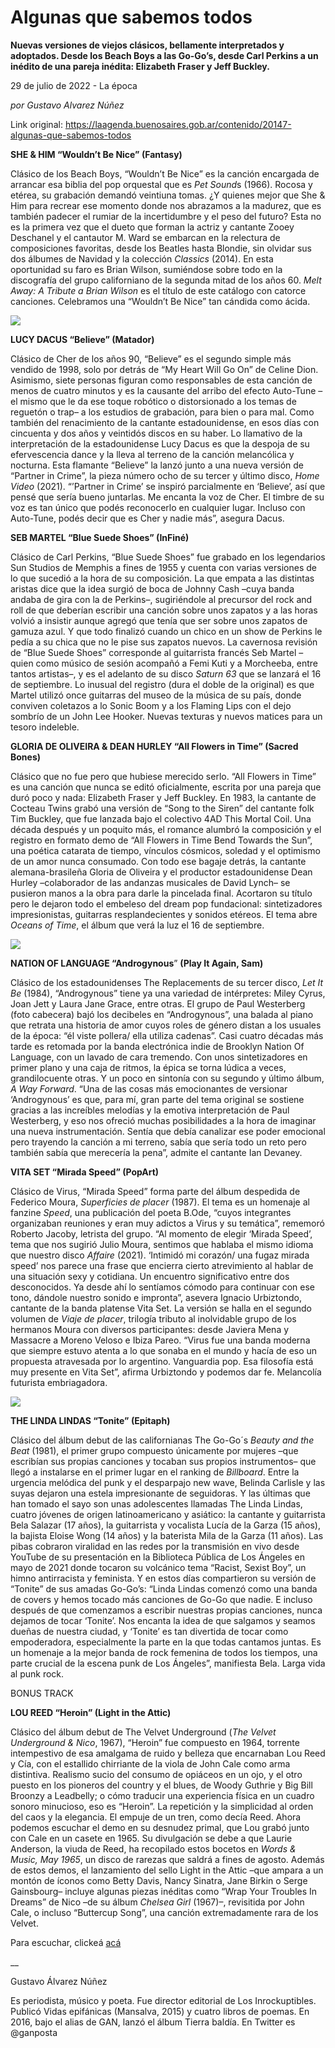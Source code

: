 # Algunas que sabemos todos

**Nuevas versiones de viejos clásicos, bellamente interpretados y adoptados. Desde los Beach Boys a las Go-Go’s, desde Carl Perkins a un inédito de una pareja inédita: Elizabeth Fraser y Jeff Buckley.**

29 de julio de 2022 - La época

_por Gustavo Alvarez Núñez_

Link original: https://laagenda.buenosaires.gob.ar/contenido/20147-algunas-que-sabemos-todos



**SHE & HIM “Wouldn’t Be Nice” (Fantasy)**




Clásico de los Beach Boys, “Wouldn’t Be Nice” es la canción encargada de arrancar esa biblia del pop orquestal que es *Pet Sound*s (1966). Rocosa y etérea, su grabación demandó veintiuna tomas. ¿Y quienes mejor que She & Him para recrear ese momento donde nos abrazamos a la madurez, que es también padecer el rumiar de la incertidumbre y el peso del futuro? Esta no es la primera vez que el dueto que forman la actriz y cantante Zooey Deschanel y el cantautor M. Ward se embarcan en la relectura de composiciones favoritas, desde los Beatles hasta Blondie, sin olvidar sus dos álbumes de Navidad y la colección *Classics* (2014). En esta oportunidad su faro es Brian Wilson, sumiéndose sobre todo en la discografía del grupo californiano de la segunda mitad de los años 60. *Melt Away: A Tribute a Brian Wilson* es el título de este catálogo con catorce canciones. Celebramos una “Wouldn’t Be Nice” tan cándida como ácida.




![](https://cdn.feater.me/files/images/313685/2481f598-e8e1-4e37-9ec6-87cb74df1081.jpg)




**LUCY DACUS “Believe” (Matador)**




Clásico de Cher de los años 90, “Believe” es el segundo simple más vendido de 1998, solo por detrás de “My Heart Will Go On” de Celine Dion. Asimismo, siete personas figuran como responsables de esta canción de menos de cuatro minutos y es la causante del arribo del efecto Auto-Tune –el mismo que le da ese toque robótico o distorsionado a los temas de reguetón o trap– a los estudios de grabación, para bien o para mal. Como también del renacimiento de la cantante estadounidense, en esos días con cincuenta y dos años y veintidós discos en su haber. Lo llamativo de la interpretación de la estadounidense Lucy Dacus es que la despoja de su efervescencia dance y la lleva al terreno de la canción melancólica y nocturna. Esta flamante “Believe” la lanzó junto a una nueva versión de “Partner in Crime”, la pieza número ocho de su tercer y último disco, *Home Video* (2021). “’Partner in Crime’ se inspiró parcialmente en ‘Believe’, así que pensé que sería bueno juntarlas. Me encanta la voz de Cher. El timbre de su voz es tan único que podés reconocerlo en cualquier lugar. Incluso con Auto-Tune, podés decir que es Cher y nadie más”, asegura Dacus.




**SEB MARTEL “Blue Suede Shoes” (InFiné)**




Clásico de Carl Perkins, “Blue Suede Shoes” fue grabado en los legendarios Sun Studios de Memphis a fines de 1955 y cuenta con varias versiones de lo que sucedió a la hora de su composición. La que empata a las distintas aristas dice que la idea surgió de boca de Johnny Cash –cuya banda andaba de gira con la de Perkins–, sugiriéndole al precursor del rock and roll de que deberían escribir una canción sobre unos zapatos y a las horas volvió a insistir aunque agregó que tenía que ser sobre unos zapatos de gamuza azul. Y que todo finalizó cuando un chico en un show de Perkins le pedía a su chica que no le pise sus zapatos nuevos. La cavernosa revisión de “Blue Suede Shoes” corresponde al guitarrista francés Seb Martel –quien como músico de sesión acompañó a Femi Kuti y a Morcheeba, entre tantos artistas–, y es el adelanto de su disco *Saturn 63* que se lanzará el 16 de septiembre. Lo inusual del registro (dura el doble de la original) es que Martel utilizó once guitarras del museo de la música de su país, donde conviven coletazos a lo Sonic Boom y a los Flaming Lips con el dejo sombrío de un John Lee Hooker. Nuevas texturas y nuevos matices para un tesoro indeleble.




**GLORIA DE OLIVEIRA & DEAN HURLEY “All Flowers in Time” (Sacred Bones)**




Clásico que no fue pero que hubiese merecido serlo. “All Flowers in Time” es una canción que nunca se editó oficialmente, escrita por una pareja que duró poco y nada: Elizabeth Fraser y Jeff Buckley. En 1983, la cantante de Cocteau Twins grabó una versión de “Song to the Siren” del cantante folk Tim Buckley, que fue lanzada bajo el colectivo 4AD This Mortal Coil. Una década después y un poquito más, el romance alumbró la composición y el registro en formato demo de “All Flowers in Time Bend Towards the Sun”, una poética catarata de tiempo, vínculos cósmicos, soledad y el optimismo de un amor nunca consumado. Con todo ese bagaje detrás, la cantante alemana-brasileña Gloria de Oliveira y el productor estadounidense Dean Hurley –colaborador de las andanzas musicales de David Lynch– se pusieron manos a la obra para darle la pincelada final. Acortaron su título pero le dejaron todo el embeleso del dream pop fundacional: sintetizadores impresionistas, guitarras resplandecientes y sonidos etéreos. El tema abre *Oceans of Time*, el álbum que verá la luz el 16 de septiembre.




![](https://cdn.feater.me/files/images/313688/593ccbcb-ef16-4799-b410-971e5cdccdcb.jpg)




**NATION OF LANGUAGE “Androgynous**” **(Play It Again, Sam)**




Clásico de los estadounidenses The Replacements de su tercer disco, *Let It Be* (1984), “Androgynous” tiene ya una variedad de intérpretes: Miley Cyrus, Joan Jett y Laura Jane Grace, entre otras. El grupo de Paul Westerberg (foto cabecera) bajó los decibeles en “Androgynous”, una balada al piano que retrata una historia de amor cuyos roles de género distan a los usuales de la época: “él viste pollera/ ella utiliza cadenas”. Casi cuatro décadas más tarde es retomada por la banda electrónica indie de Brooklyn Nation Of Language, con un lavado de cara tremendo. Con unos sintetizadores en primer plano y una caja de ritmos, la épica se torna lúdica a veces, grandilocuente otras. Y un poco en sintonía con su segundo y último álbum, *A Way Forward*. “Una de las cosas más emocionantes de versionar ‘Androgynous’ es que, para mí, gran parte del tema original se sostiene gracias a las increíbles melodías y la emotiva interpretación de Paul Westerberg, y eso nos ofreció muchas posibilidades a la hora de imaginar una nueva instrumentación. Sentía que debía canalizar ese poder emocional pero trayendo la canción a mi terreno, sabía que sería todo un reto pero también sabía que merecería la pena”, admite el cantante Ian Devaney.




**VITA SET “Mirada Speed” (PopArt)**




Clásico de Virus, “Mirada Speed” forma parte del álbum despedida de Federico Moura, *Superficies de placer* (1987). El tema es un homenaje al fanzine *Speed*, una publicación del poeta B.Ode, “cuyos integrantes organizaban reuniones y eran muy adictos a Virus y su temática”, rememoró Roberto Jacoby, letrista del grupo. “Al momento de elegir ‘Mirada Speed’, tema que nos sugirió Julio Moura, sentimos que hablaba el mismo idioma que nuestro disco *Affaire* (2021). ‘Intimidó mi corazón/ una fugaz mirada speed’ nos parece una frase que encierra cierto atrevimiento al hablar de una situación sexy y cotidiana. Un encuentro significativo entre dos desconocidos. Ya desde ahí lo sentíamos cómodo para continuar con ese tono, dándole nuestro sonido e impronta”, asevera Ignacio Urbiztondo, cantante de la banda platense Vita Set. La versión se halla en el segundo volumen de *Viaje de placer*, trilogía tributo al inolvidable grupo de los hermanos Moura con diversos participantes: desde Javiera Mena y Massacre a Moreno Veloso e Ibiza Pareo. “Virus fue una banda moderna que siempre estuvo atenta a lo que sonaba en el mundo y hacía de eso un propuesta atravesada por lo argentino. Vanguardia pop. Esa filosofía está muy presente en Vita Set”, afirma Urbiztondo y podemos dar fe. Melancolía futurista embriagadora.




![](https://cdn.feater.me/files/images/313690/de32e2f3-488b-45c5-bd10-b06cc6164dda.jpeg)




**THE LINDA LINDAS “Tonite” (Epitaph)**




Clásico del álbum debut de las californianas The Go-Go´s *Beauty and the Beat* (1981), el primer grupo compuesto únicamente por mujeres –que escribían sus propias canciones y tocaban sus propios instrumentos– que llegó a instalarse en el primer lugar en el ranking de *Billboard*. Entre la urgencia melódica del punk y el desparpajo new wave, Belinda Carlisle y las suyas dejaron una estela impresionante de seguidoras. Y las últimas que han tomado el sayo son unas adolescentes llamadas The Linda Lindas, cuatro jóvenes de origen latinoamericano y asiático: la cantante y guitarrista Bela Salazar (17 años), la guitarrista y vocalista Lucía de la Garza (15 años), la bajista Eloise Wong (14 años) y la baterista Mila de la Garza (11 años). Las pibas cobraron viralidad en las redes por la transmisión en vivo desde YouTube de su presentación en la Biblioteca Pública de Los Ángeles en mayo de 2021 donde tocaron su volcánico tema “Racist, Sexist Boy”, un himno antirracista y feminista. Y en estos días compartieron su versión de “Tonite” de sus amadas Go-Go’s: “Linda Lindas comenzó como una banda de covers y hemos tocado más canciones de Go-Go que nadie. E incluso después de que comenzamos a escribir nuestras propias canciones, nunca dejamos de tocar ‘Tonite’. Nos encanta la idea de que salgamos y seamos dueñas de nuestra ciudad, y ‘Tonite’ es tan divertida de tocar como empoderadora, especialmente la parte en la que todas cantamos juntas. Es un homenaje a la mejor banda de rock femenina de todos los tiempos, una parte crucial de la escena punk de Los Ángeles”, manifiesta Bela. Larga vida al punk rock.




BONUS TRACK




**LOU REED “Heroin” (Light in the Attic)**




Clásico del álbum debut de The Velvet Underground (*The Velvet Underground & Nico*, 1967), “Heroin” fue compuesto en 1964, torrente intempestivo de esa amalgama de ruido y belleza que encarnaban Lou Reed y Cía, con el estallido chirriante de la viola de John Cale como arma distintiva. Realismo sucio del consumo de opiáceos en un ojo, y el otro puesto en los pioneros del country y el blues, de Woody Guthrie y Big Bill Broonzy a Leadbelly; o cómo traducir una experiencia física en un cuadro sonoro minucioso, eso es “Heroin”. La repetición y la simplicidad al orden del caos y la elegancia. El empuje de un tren, como decía Reed. Ahora podemos escuchar el demo en su desnudez primal, que Lou grabó junto con Cale en un casete en 1965. Su divulgación se debe a que Laurie Anderson, la viuda de Reed, ha recopilado estos bocetos en *Words & Music, May 1965*, un disco de rarezas que saldrá a fines de agosto. Además de estos demos, el lanzamiento del sello Light in the Attic –que ampara a un montón de íconos como Betty Davis, Nancy Sinatra, Jane Birkin o Serge Gainsbourg– incluye algunas piezas inéditas como “Wrap Your Troubles In Dreams” de Nico –de su álbum *Chelsea Girl* (1967)–, revisitida por John Cale, o incluso “Buttercup Song”, una canción extremadamente rara de los Velvet.




Para escuchar, clickeá [acá](https://open.spotify.com/embed/playlist/3rJrprgfM2oDq7BacdsGxs?utm_source=generato)




\_\_




Gustavo Álvarez Núñez




Es periodista, músico y poeta. Fue director editorial de Los Inrockuptibles. Publicó Vidas epifánicas (Mansalva, 2015) y cuatro libros de poemas. En 2016, bajo el alias de GAN, lanzó el álbum Tierra baldía. En Twitter es @ganposta



